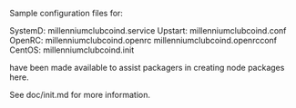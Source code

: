 Sample configuration files for:

SystemD: millenniumclubcoind.service
Upstart: millenniumclubcoind.conf
OpenRC:  millenniumclubcoind.openrc
         millenniumclubcoind.openrcconf
CentOS:  millenniumclubcoind.init

have been made available to assist packagers in creating node packages here.

See doc/init.md for more information.
